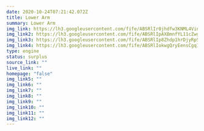 ```yaml
---
date: 2020-10-24T07:21:42.072Z
title: Lower Arm
summary: Lower Arm
img_link: https://lh3.googleusercontent.com/fife/ABSRlIr0jhdfw3KNML4VinllspltUC0v-a7vYO3PMQR7zeh3_hw6N6YnEUR2m8ETbU0tqCuCkqACafeMCmBSDynxPFeU6WO1ybj36NprrkyXLdFfox5XyuMxlcvJaQ3UascMzGJn4DVS4Xh7nCN4Tw_1cYYAXM0q0Ly7_-VGS6CovMmUtfudYvc0IFF8y37qXK_fDrglh_nCV0x1YE0NuUNzutMS5QMwoXXXlJrzBI3tjVUNzcFJSClUGdaXTV3lVOpYlOQo-06vrjY-yvHulFFJpm8U5KjLlcUPuA82VXq3xlHm2f8Dp8kS7C_VvhM8OgLUTlQ75IBdlmJx-gkQCs5MqRYckaTuMeCvxzjJ0N-c5KMZTFT0MKAHg_clUTvF1HG5I2DzAjDE6y_OnOqO1yMB_n_DpD5f9FFrjjXRQWan87op61b8CRaTwSR_yD_m6jToQxcZuOtiMX4HZwUXZ0UDuLKcu_kn3XBKwxwCDBhdNtn_bquyRnya07pl47-4OhowJ2r9we2zn0Px9ImsOsvhJhd09s-0auN5BRnaJkJf7j3Z1QCVjjBsvhmzUrIUQwo_e_2GJatuakZiYvJcaKJIPIhJ3RJmnJR87IXH01mvImn_TMqiIIWl-8Yiu7cH-HHgPt1IDiUJYB0eEqev_PW1AjMHTVtpXEoXT0hO8kFzR8rPLywaytp7UHuFvmijq8fwTkJ3kncUP3vP4O9G2-4UnIqEQW2X7EJAcw=w851-h650-ft
img_link2: https://lh3.googleusercontent.com/fife/ABSRlIpAXBmnfYL11cZwgLhwwRJYQl6Pl5F2bINCD9CAgxKglEqpT6pwuMRG1aZO1H_V7KbXTIMg350DyNlVxoD5bJd6nRC7LmCiXrViGE2Z35wJNQ1UJeEf6SkokwqezvuTZzNS1xOGGcTMUcU0CWsq6cftukFd8orWS1o938FXCFEbZ5JalzZTos42lvd54LCKklCeIpGo2aLmBDFSFy5weXcXNdUQt-ex4oaGf9itw1S7H3ABJEILTwh1NW6a4GZOnBk1w-Ja_CX617xvmy24lR7lkC3qHNVX2E3XAjziP0oM92LRQJ9XDPy33VFwxLyR-XBbztXY8AS6Yitz0EvH3UbqpUQbJ0wFgehiPrtmaxy1ciDlFJV53DucGrKeQE8M4LEdxi6wTNz6J3DuysxI7lH5SETQrpypZNeZIl6q07JVSppZdS-QI18GlUhy6ysr1-r4isU0VQONsp4ng4i9GoRYNEjXFbDE8WPLsoxKnBt3eZBog-ytRHyw5UlFtYTnGjpLHLjqkO59DsuXcuUepdDTWILOfd5fna8m3dp3xhWz1JBwU8K2-ridWaPS7JiMTrmjhnFsPmsKt1iCTLz5SkKKk857DJWBWEbbcPTizmD57YdeYPIrstxf3XyWHNqpglEPH9VbWyvUQ3LEGEITr4-fQT88Ej3xslf9f_D3Fy6X3AJQTm2arj3qGk5UwiqqiRXwObpkW_I-Hxc2vLPoLLCevMMXzW98ew=w851-h650-ft
img_link3: https://lh3.googleusercontent.com/fife/ABSRlIp8Zhdp1hrDjyRpSsshonXR1UiS4jDZvCQtiLPrKOT5nL5KHdtnaKKL_nGo6b66sjzEjwB1z5ya0VgB1ZWaI-Kdz5qkWVlHiHjnj3KDJ7XzyENGgJyNRzxkEhGIDPLXKJzWrhf1uILplcDoYw_8Zu3ME4GMfnmyD-PjWLec_ZWFHNJVCGEfjv1jdthDxsj6s9jyUQ3KMFroE965tCVus1sEW6eJXZZRr5vb55NEXCOhDmCkFipRMVcY-PWn3gp6cxC1qaqEf9Efb3bsqUxqDpvk3iKHQZj-jcgwxCHj2LUOHAGUJZDJXLYd2-VtsjcXhFmtSlJu3ZNATd09YFwYIf5adweC-bolnT3UL-fjTbU3c48rrLbjqyRvKIEBkGEmkvuFi4gHx_mFfrBCrqVaDtLQmcy7iWw7RSSNGXtq__1t3ua3_BRLWjVDRDhRYJCIZGFal2LFYgGBWNKyIT8w-iKYpffAqWAqLHrh_5tBb-xAWAPlXaQorLotWPUXL07ZJpu4CMhapLkk_12q0KqEAM86lMppEydD5DfpYUKmoG-ZkrFwa1d-kBYOStQ99OZoiGXhWhaLQCL8p44kBzV12ymqNtgScbOy6FsGFc-1qPawwSVEoel2wOFaeJhI7aT80-1kEythGWRVKjkJ8z9Ct6vXq9uyGwGZqXJruJuCW_-WQpx0em-M7CODLA6-rH-6evZ8HDC43PEsOICJdtAhe_dtKmTge9xHQA=w851-h650-ft
img_link4: https://lh3.googleusercontent.com/fife/ABSRlIokwgQryEensCgqIBvjeKMusATzPf3IteLulvgo3yWopYTU8qhvMkZ4c5xdpAFUT536h8K4XqbFM2dSruLH_9TPncYLMRechy4KXQhOdHUudZSsDYsWNxOjiLoYoxXRNI6euecwgwoj4IEwfCTJblQh5-wamshDC3Vv-enJo4KMLx5rhSUU8fmEAu29v4LdjFAgy2EVPfmY4SXlkyaEuDtHQs1g1qLgwgDErSysyqOSnl5q9gi4VxSrFDF4469xeNREtgqWDIZn4c4D3WZ-2T4Kp87dRbYnnAJuj8x3gsvjxXYwfE3nM7i0tcWr9x2DdV5cQ4FR0finuYK_YS4l0Pw7L5pWhc-LdoFMnSk3GAd1wG0hIWN2oVIn3w-U6dSIa9mDOx5AD1_c-102kJS8xeQGUOT_HK5M8FfdOc0kx61BAOZt4kha5M0Iqu8Gp7rjTm1k4AXwOeRhRKgH_-aBn1FQTcu2cpOWZUSq1ArXLG8htA0YRnTz-2MZm59TECiApRxk9HSXiKAb5phoXc8uQSV_9i_OzW0FAfeew4GSvbN82kNEx4zMo8DSK6B1IX3b4ily0GaLq1IJfc6SYPUvgM3FS8F35WqDTNQkp1TakdNPVTvI9wlO1XPl2LcoKL9FjdY1b6KSw91W-UjHlLBjVuh3KPmbilXO4VpIHdF1P7oejEEPjsKIQqLyWuK5KI-SDCgm4e37ZDG2pnh-ceJC0ofQ6zSWwCiCtg=w851-h650-ft
type: engine
status: surplus
source_link: ""
live_link: ""
homepage: "false"
img_link5: ""
img_link6: ""
img_link7: ""
img_link8: ""
img_link9: ""
img_link10: ""
img_link11: ""
img_link12: ""
---
```

